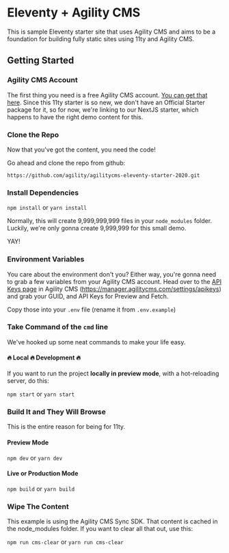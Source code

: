 # Eleventy + Agility CMS
This is sample Eleventy starter site that uses Agility CMS and aims to be a foundation for building fully static sites using 11ty and Agility CMS.

## Getting Started

### Agility CMS Account
The first thing you need is a free Agility CMS account. [You can get that here](https://manager.agilitycms.com/org/subscriptions/instance-setup?template=blog-with-nextjs&plan=agility-free).
Since this 11ty starter is so new, we don't have an Official Starter package for it, so for now, we're linking to our NextJS starter, which happens to have the right demo content for this.

### Clone the Repo

Now that you've got the content, you need the code!

Go ahead and clone the repo from github:
```shell
https://github.com/agility/agilitycms-eleventy-starter-2020.git
```

### Install Dependencies

`npm install` or `yarn install`

Normally, this will create 9,999,999,999 files in your `node_modules` folder.  Luckily, we're only gonna create 9,999,999 for this small demo.

YAY!


### Environment Variables
You care about the environment don't you?
Either way, you're gonna need to grab a few variables from your Agility CMS account.  Head over to the [API Keys page](https://manager.agilitycms.com/settings/apikeys) in Agility CMS (https://manager.agilitycms.com/settings/apikeys) and grab your GUID, and API Keys for Preview and Fetch.

Copy those into your `.env` file (rename it from `.env.example`)

### Take Command of the `cmd` line

We've hooked up some neat commands to make your life easy.

#### 🔥 Local 🔥 Development 🔥
If you want to run the project **locally in preview mode**, with a  hot-reloading server, do this:

`npm start` or `yarn start`

### Build It and They Will Browse
This is the entire reason for being for 11ty.

#### Preview Mode
`npm dev` or `yarn dev`

#### Live or Production Mode
`npm build` or `yarn build`

### Wipe The Content
This example is using the Agility CMS Sync SDK.  That content is cached in the node_modules folder. If you want to clear all that out, use this:

`npm run cms-clear` or `yarn run cms-clear`





